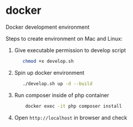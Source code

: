 # docker
Docker development environment

Steps to create environment on Mac and Linux:

1. Give executable permission to develop script

    ```bash
       chmod +x develop.sh
    ```
2. Spin up docker environment

    ```bash
       ./develop.sh up -d --build
    ``` 
3. Run composer inside of php container
    ```bash
        docker exec -it php composer install
    ```

5. Open ```http://localhost``` in browser and check
